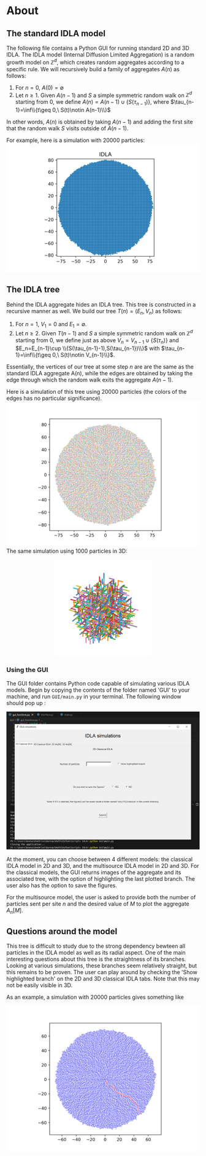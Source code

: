 # About
## The standard IDLA model
The following file contains a Python GUI for running standard 2D and 3D IDLA. The IDLA model (Internal Diffusion Limited Aggregation) is a random growth model on $\mathbb{Z}^d$, which creates 
random aggregates according to a specific rule.
We will recursively build a family of aggregates $A(n)$ as follows:
1. For $n=0,\ A(0)=\emptyset$
2. Let $n\geq 1$. Given $A(n-1)$ and $S$ a simple symmetric random walk on $\mathbb{Z}^d$ starting from $0$, we define
			$A(n)=A(n-1)\cup \{S(\tau_{n-1})\}$, where $\tau_{n-1}=\inf\\{t\geq 0,\ S(t)\notin A(n-1)\\}$

In other words, $A(n)$ is obtained by taking $A(n-1)$ and adding the first site that the random walk $S$ visits outside of $A(n-1)$.

For example, here is a simulation with 20000 particles:
![My Image](data/github_readme/IDLA_20000.png)

## The IDLA tree

Behind the IDLA aggregate hides an IDLA tree. This tree is constructed in a recursive manner as well. We build our tree $T(n)=(E_n, V_n)$ as follows:
1. For $n=1,\ V_1=0$ and $E_1=\emptyset$.
2. Let $n\geq 2$. Given $T(n-1)$ and $S$ a simple symmetric random walk on $\mathbb{Z}^d$ starting from $0$, we define just as above $V_n=V_{n-1}\cup \{S(\tau_n)\}$ and
$E_n=E_{n-1}\cup \\{S(\tau_{n-1}-1),S(\tau_{n-1})\\}$ with $\tau_{n-1}=\inf\\{t\geq 0,\ S(t)\notin V_{n-1}\\}$.

Essentially, the vertices of our tree at some step $n$ are are the same as the standard IDLA aggregate A(n), while the edges are obtained by taking the edge through which the random walk exits the aggregate $A(n-1)$.

Here is a simulation of this tree using 20000 particles (the colors of the edges has no particular significance).
![My Image](data/github_readme/IDLA_tree_20000.png)
The same simulation using 1000 particles in 3D:
<p align="center">
	<img src=data/github_readme/IDLA_tree_3D_1.png width=50% height=50%>
</p>

### Using the GUI
The GUI folder contains Python code capable of simulating various IDLA models. Begin by copying the contents of the folder named 'GUI' to your machine, and run ```GUI/main.py``` in your terminal.
The following window should pop up :

![My Image](data/github_readme/gui_capture.PNG)

At the moment, you can choose between 4 different models: the classical IDLA model in 2D and 3D, and the multisource IDLA model in 2D and 3D.
For the classical models, the GUI returns images of the aggregate and its associated tree, with the option of highlighting the last plotted branch. 
The user also has the option to save the figures.

For the multisource model, the user is asked to provide both the number of particles sent per site $n$ and the desired value of $M$ to plot the aggregate $A_n[M]$.


<!-- In order to simulate the IDLA tree in dimension 2, run the code and enter the following into the console. Remember to specify how many particles you wish to send as the main argument of `idla()`.

```python
A=idla(%number of particles to send%)[1] #store edges into variable A
for i in range(len(A)):
    xline=[A[i][0][0],A[i][1][0]] 
    yline=[A[i][0][1],A[i][1][1]]
    plt.plot(xline,yline,linewidth=2) #play with linewidth to get prettier graphics
    plt.axis('square')
plt.show()
```

Similarly for dimension 3:

```python
A=idla3(%number of particles to send%)[1] #store edges into variable A
ax=plt.axes(projection="3d")
ax.set_box_aspect([1,1,1])
for i in range(len(A)):
    xline=[A[i][0][0],A[i][1][0]]
    yline=[A[i][0][1],A[i][1][1]]
    zline=[A[i][0][2],A[i][1][2]]
    ax.plot(xline,yline,zline,linewidth=2) #play with linewidth to get prettier graphics
plt.axis('off')
plt.show()
``` -->
## Questions around the model

This tree is difficult to study due to the strong dependency bewteen all particles in the IDLA model as well as its radial aspect. One of the main interesting questions about this tree is the straightness of its branches. 
Looking at various simulations, these branches seem relatively straight, but this remains to be proven. 
The user can play around by checking the 'Show highlighted branch' on the 2D and 3D classical IDLA tabs. Note that this may not be easily visible in 3D.

<!-- This is available in the 2-dimensional setting as well as the 3-dimensional setting, and can be obtained by running the following functions in the console:
```python
branchplot(n)
branchplot3d(n)
```
In both functions, $n$ is the number of particles sent from the origin. -->

As an example, a simulation with 20000 particles gives something like

![My Image](data/github_readme/branchtest6.png)
